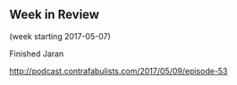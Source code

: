 ## Week in Review

(week starting 2017-05-07)

Finished Jaran

http://podcast.contrafabulists.com/2017/05/09/episode-53
